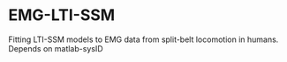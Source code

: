 # EMG-LTI-SSM
Fitting LTI-SSM models to EMG data from split-belt locomotion in humans. Depends on matlab-sysID
